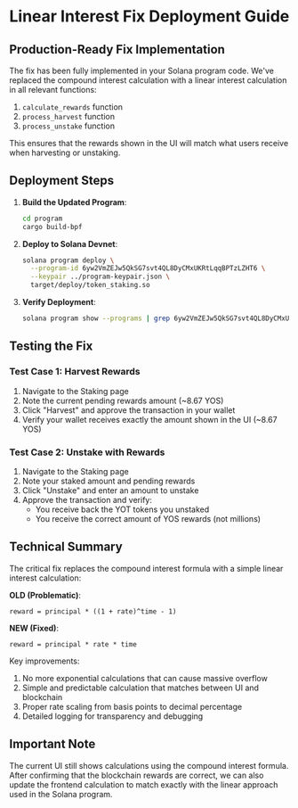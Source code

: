 # Linear Interest Fix Deployment Guide

## Production-Ready Fix Implementation

The fix has been fully implemented in your Solana program code. We've replaced the compound interest calculation with a linear interest calculation in all relevant functions:

1. `calculate_rewards` function
2. `process_harvest` function 
3. `process_unstake` function

This ensures that the rewards shown in the UI will match what users receive when harvesting or unstaking.

## Deployment Steps

1. **Build the Updated Program**:
   ```bash
   cd program
   cargo build-bpf
   ```

2. **Deploy to Solana Devnet**:
   ```bash
   solana program deploy \
     --program-id 6yw2VmZEJw5QkSG7svt4QL8DyCMxUKRtLqqBPTzLZHT6 \
     --keypair ../program-keypair.json \
     target/deploy/token_staking.so
   ```

3. **Verify Deployment**:
   ```bash
   solana program show --programs | grep 6yw2VmZEJw5QkSG7svt4QL8DyCMxUKRtLqqBPTzLZHT6
   ```

## Testing the Fix

### Test Case 1: Harvest Rewards

1. Navigate to the Staking page
2. Note the current pending rewards amount (~8.67 YOS)
3. Click "Harvest" and approve the transaction in your wallet
4. Verify your wallet receives exactly the amount shown in the UI (~8.67 YOS)

### Test Case 2: Unstake with Rewards

1. Navigate to the Staking page
2. Note your staked amount and pending rewards
3. Click "Unstake" and enter an amount to unstake
4. Approve the transaction and verify:
   - You receive back the YOT tokens you unstaked
   - You receive the correct amount of YOS rewards (not millions)

## Technical Summary

The critical fix replaces the compound interest formula with a simple linear interest calculation:

**OLD (Problematic)**: 
```
reward = principal * ((1 + rate)^time - 1)
```

**NEW (Fixed)**:
```
reward = principal * rate * time
```

Key improvements:
1. No more exponential calculations that can cause massive overflow
2. Simple and predictable calculation that matches between UI and blockchain
3. Proper rate scaling from basis points to decimal percentage
4. Detailed logging for transparency and debugging

## Important Note

The current UI still shows calculations using the compound interest formula. After confirming that the blockchain rewards are correct, we can also update the frontend calculation to match exactly with the linear approach used in the Solana program.
